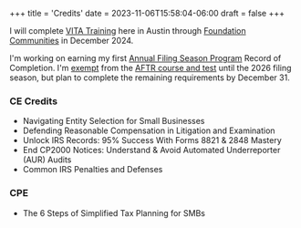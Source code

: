 +++
title = 'Credits'
date = 2023-11-06T15:58:04-06:00
draft = false
+++

I will complete [VITA Training](https://www.irs.gov/individuals/free-tax-return-preparation-for-qualifying-taxpayers) here in Austin through [Foundation Communities](https://foundcom.org/volunteer-with-tax-help-program/) in December 2024. 

I'm working on earning my first [Annual Filing Season Program](https://www.irs.gov/tax-professionals/general-requirements-for-the-annual-filing-season-program-record-of-completion) Record of Completion. I'm [exempt](https://www.irs.gov/pub/irs-pdf/p5646.pdf) from the [AFTR course and test](https://www.irs.gov/tax-professionals/frequently-asked-questions-annual-filing-season-program#annual) until the 2026 filing season, but plan to complete the remaining requirements by December 31.

### CE Credits

* Navigating Entity Selection for Small Businesses
* Defending Reasonable Compensation in Litigation and Examination
* Unlock IRS Records: 95% Success With Forms 8821 & 2848 Mastery
* End CP2000 Notices: Understand & Avoid Automated Underreporter (AUR) Audits
* Common IRS Penalties and Defenses

### CPE

* The 6 Steps of Simplified Tax Planning for SMBs
